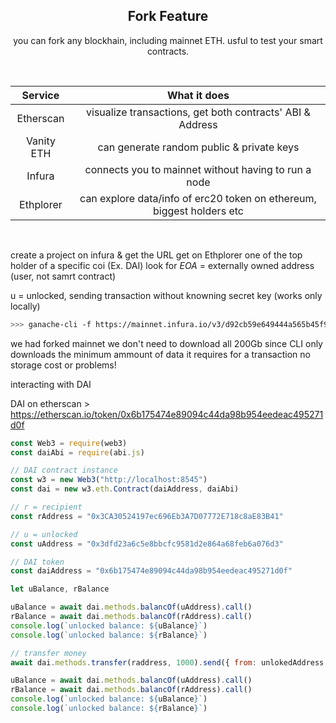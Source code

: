 <div align="center">

## Fork Feature

you can fork any blockhain, including mainnet ETH.
usful to test your smart contracts.

<br>

|  Service   |                             What it does                              |
| :--------: | :-------------------------------------------------------------------: |
| Etherscan  |       visualize transactions, get both contracts' ABI & Address       |
| Vanity ETH |               can generate random public & private keys               |
|   Infura   |         connects you to mainnet without having to run a node          |
| Ethplorer  | can explore data/info of erc20 token on ethereum, biggest holders etc |
  
</div>  

<br>

create a project on infura & get the URL
get on Ethplorer one of the top holder of a specific coi (Ex. DAI)
look for _EOA_ = externally owned address (user, not samrt contract)

u = unlocked, sending transaction without knowning secret key (works only locally)

```bash
>>> ganache-cli -f https://mainnet.infura.io/v3/d92cb59e649444a565b45f9b0ca -u 0x2d9ed32606eF38Edc02C5656eB3C0eD42E32
```

we had forked mainnet
we don't need to download all 200Gb since CLI only downloads the minimum ammount of data it requires for a transaction
no storage cost or problems!

interacting with DAI

DAI on etherscan > https://etherscan.io/token/0x6b175474e89094c44da98b954eedeac495271d0f

```javascript
const Web3 = require(web3)
const daiAbi = require(abi.js)

// DAI contract instance
const w3 = new Web3("http://localhost:8545")
const dai = new w3.eth.Contract(daiAddress, daiAbi)

// r = recipient
const rAddress = "0x3CA30524197ec696Eb3A7D07772E718c8aE83B41"

// u = unlocked
const uAddress = "0x3dfd23a6c5e8bbcfc9581d2e864a68feb6a076d3"

// DAI token
const daiAddress = "0x6b175474e89094c44da98b954eedeac495271d0f"

let uBalance, rBalance

uBalance = await dai.methods.balancOf(uAddress).call()
rBalance = await dai.methods.balancOf(rAddress).call()
console.log(`unlocked balance: ${uBalance}`)
console.log(`unlocked balance: ${rBalance}`)

// transfer money
await dai.methods.transfer(raddress, 1000).send({ from: unlokedAddress })

uBalance = await dai.methods.balancOf(uAddress).call()
rBalance = await dai.methods.balancOf(rAddress).call()
console.log(`unlocked balance: ${uBalance}`)
console.log(`unlocked balance: ${rBalance}`)
```

